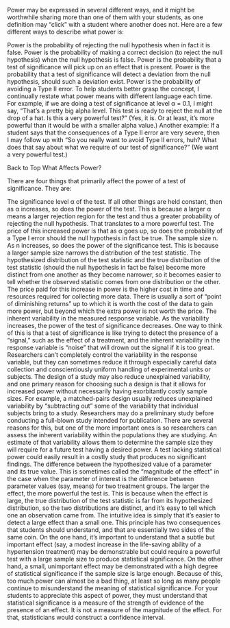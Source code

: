 Power may be expressed in several different ways, and it might be worthwhile sharing more than one of them with your students, as one definition may “click” with a student where another does not. Here are a few different ways to describe what power is:

Power is the probability of rejecting the null hypothesis when in fact it is false.
Power is the probability of making a correct decision (to reject the null hypothesis) when the null hypothesis is false.
Power is the probability that a test of significance will pick up on an effect that is present.
Power is the probability that a test of significance will detect a deviation from the null hypothesis, should such a deviation exist.
Power is the probability of avoiding a Type II error.
To help students better grasp the concept, I continually restate what power means with different language each time. For example, if we are doing a test of significance at level α = 0.1, I might say, “That’s a pretty big alpha level. This test is ready to reject the null at the drop of a hat. Is this a very powerful test?” (Yes, it is. Or at least, it’s more powerful than it would be with a smaller alpha value.) Another example: If a student says that the consequences of a Type II error are very severe, then I may follow up with “So you really want to avoid Type II errors, huh? What does that say about what we require of our test of significance?” (We want a very powerful test.)

Back to Top
What Affects Power?

There are four things that primarily affect the power of a test of significance. They are:

The significance level α of the test. If all other things are held constant, then as α increases, so does the power of the test. This is because a larger α means a larger rejection region for the test and thus a greater probability of rejecting the null hypothesis. That translates to a more powerful test. The price of this increased power is that as α goes up, so does the probability of a Type I error should the null hypothesis in fact be true.
The sample size n. As n increases, so does the power of the significance test. This is because a larger sample size narrows the distribution of the test statistic. The hypothesized distribution of the test statistic and the true distribution of the test statistic (should the null hypothesis in fact be false) become more distinct from one another as they become narrower, so it becomes easier to tell whether the observed statistic comes from one distribution or the other. The price paid for this increase in power is the higher cost in time and resources required for collecting more data. There is usually a sort of “point of diminishing returns” up to which it is worth the cost of the data to gain more power, but beyond which the extra power is not worth the price.
The inherent variability in the measured response variable. As the variability increases, the power of the test of significance decreases. One way to think of this is that a test of significance is like trying to detect the presence of a “signal,” such as the effect of a treatment, and the inherent variability in the response variable is “noise” that will drown out the signal if it is too great. Researchers can’t completely control the variability in the response variable, but they can sometimes reduce it through especially careful data collection and conscientiously uniform handling of experimental units or subjects. The design of a study may also reduce unexplained variability, and one primary reason for choosing such a design is that it allows for increased power without necessarily having exorbitantly costly sample sizes. For example, a matched-pairs design usually reduces unexplained variability by “subtracting out” some of the variability that individual subjects bring to a study. Researchers may do a preliminary study before conducting a full-blown study intended for publication. There are several reasons for this, but one of the more important ones is so researchers can assess the inherent variability within the populations they are studying. An estimate of that variability allows them to determine the sample size they will require for a future test having a desired power. A test lacking statistical power could easily result in a costly study that produces no significant findings.
The difference between the hypothesized value of a parameter and its true value. This is sometimes called the “magnitude of the effect” in the case when the parameter of interest is the difference between parameter values (say, means) for two treatment groups. The larger the effect, the more powerful the test is. This is because when the effect is large, the true distribution of the test statistic is far from its hypothesized distribution, so the two distributions are distinct, and it’s easy to tell which one an observation came from. The intuitive idea is simply that it’s easier to detect a large effect than a small one. This principle has two consequences that students should understand, and that are essentially two sides of the same coin. On the one hand, it’s important to understand that a subtle but important effect (say, a modest increase in the life-saving ability of a hypertension treatment) may be demonstrable but could require a powerful test with a large sample size to produce statistical significance. On the other hand, a small, unimportant effect may be demonstrated with a high degree of statistical significance if the sample size is large enough. Because of this, too much power can almost be a bad thing, at least so long as many people continue to misunderstand the meaning of statistical significance. For your students to appreciate this aspect of power, they must understand that statistical significance is a measure of the strength of evidence of the presence of an effect. It is not a measure of the magnitude of the effect. For that, statisticians would construct a confidence interval.
